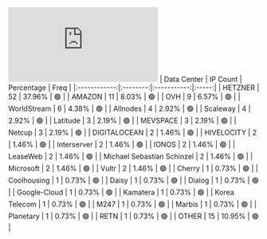![Diagramm](https://github.com/111STAVR111/props/blob/main/Celestia/Testnet/Decentralization/1/README.md)
| Data Center | IP Count | Percentage | Freq |
|:------------:|:--------:|:-----------:|:-----:|
| HETZNER | 52 | 37.96% | 🟢 |
| AMAZON | 11 | 8.03% | 🟢 |
| OVH | 9 | 6.57% | 🟢 |
| WorldStream | 6 | 4.38% | 🟢 |
| Allnodes | 4 | 2.92% | 🟢 |
| Scaleway | 4 | 2.92% | 🟢 |
| Latitude | 3 | 2.19% | 🟢 |
| MEVSPACE | 3 | 2.19% | 🟢 |
| Netcup | 3 | 2.19% | 🟢 |
| DIGITALOCEAN | 2 | 1.46% | 🟢 |
| HIVELOCITY | 2 | 1.46% | 🟢 |
| Interserver | 2 | 1.46% | 🟢 |
| IONOS | 2 | 1.46% | 🟢 |
| LeaseWeb | 2 | 1.46% | 🟢 |
| Michael Sebastian Schinzel | 2 | 1.46% | 🟢 |
| Microsoft | 2 | 1.46% | 🟢 |
| Vultr | 2 | 1.46% | 🟢 |
| Cherry | 1 | 0.73% | 🟢 |
| Coolhousing | 1 | 0.73% | 🟢 |
| Daisy | 1 | 0.73% | 🟢 |
| Dialog | 1 | 0.73% | 🟢 |
| Google-Cloud | 1 | 0.73% | 🟢 |
| Kamatera | 1 | 0.73% | 🟢 |
| Korea Telecom | 1 | 0.73% | 🟢 |
| M247 | 1 | 0.73% | 🟢 |
| Marbis | 1 | 0.73% | 🟢 |
| Planetary | 1 | 0.73% | 🟢 |
| RETN | 1 | 0.73% | 🟢 |
| OTHER | 15 | 10.95% | 🟢 |